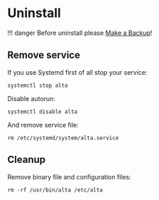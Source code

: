 # Uninstall

!!! danger
    Before uninstall please [Make a Backup](backup.md)!

## Remove service

If you use Systemd first of all stop your service:

```
systemctl stop alta
```

Disable autorun:

```
systemctl disable alta
```

And remove service file:

```
rm /etc/systemd/system/alta.service
```

## Cleanup

Remove binary file and configuration files:

```
rm -rf /usr/bin/alta /etc/alta
```
